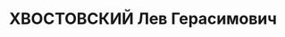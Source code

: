 ---
title: ХВОСТОВСКИЙ Лев Герасимович
description: 'Род. в 1888, Сочи, еврей, обр.: высшее, член ВКП(б). Проживал: Москва,
  Хохловский пер., д. 11, кв. 25. Начальник Гл. управления органической химической
  промышленности Наркомата тяжелой промышленности СССР.

  Арестован 15.08.1937. Обв. в вредительстве, шпионаже и участии в антисоветской троцкистской
  террористической организации. Приговор: ВК ВС СССР, 25.11.1937 – ВМН. Расстрелян
  26.11.1937, г.Москва.

  Реабилитирован ВК ВС СССР 22.08.1956'
---